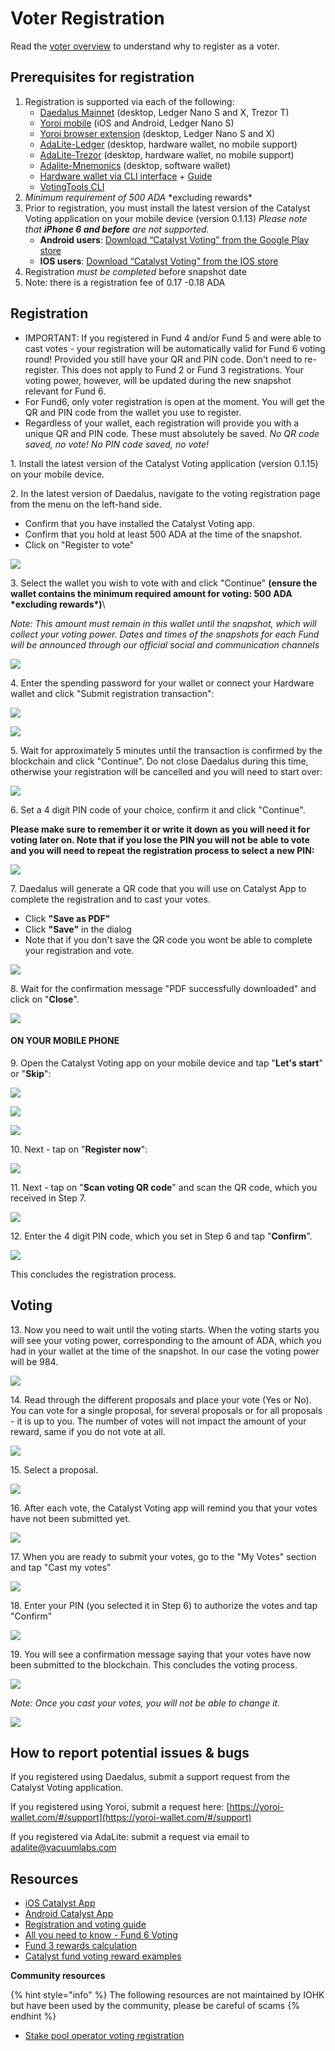 # Voter Registration

Read the [voter overview](voter-guide.md) to understand why to register as a voter.

## Prerequisites for registration

1. Registration is supported via each of the following:&#x20;
   * [Daedalus Mainnet](https://daedaluswallet.io/en/download/) (desktop, Ledger Nano S and X, Trezor T)
   * [Yoroi mobile](https://yoroi-wallet.com/#/) (iOS and Android, Ledger Nano S)
   * [Yoroi browser extension](https://yoroi-wallet.com/#/) (desktop, Ledger Nano S and X)
   * [AdaLite-Ledger](https://adalite.medium.com/catalyst-voting-registration-on-adalite-71d975f75755) (desktop, hardware wallet, no mobile support)
   * [AdaLite-Trezor](https://adalite.medium.com/catalyst-voting-registration-on-adalite-71d975f75755) (desktop, hardware wallet, no mobile support)
   * [Adalite-Mnemonics](https://adalite.medium.com/catalyst-voting-registration-on-adalite-71d975f75755) (desktop, software wallet)
   * [Hardware wallet via CLI interface](https://github.com/vacuumlabs/cardano-hw-cli#catalyst-voting-registration) + [Guide](https://github.com/gitmachtl/scripts/blob/master/SPO\_Pledge\_Catalyst\_Registration.md#how-to-vote-with-funds-also-pledge-on-hardware-wallets-new)
   * [VotingTools CLI](https://github.com/input-output-hk/voting-tools)
2. _Minimum requirement of 500 ADA_ \*excluding rewards\*
3. Prior to registration, you must install the latest version of the Catalyst Voting application on your mobile device (version 0.1.13) _Please note that **iPhone 6 and before** are not supported._
   * **Android users**: [Download “Catalyst Voting” from the Google Play store](https://play.google.com/store/apps/details?id=io.iohk.vitvoting)
   * **IOS users**: [Download “Catalyst Voting” from the IOS store](https://apps.apple.com/fr/app/catalyst-voting/id1517473397?l=en)
4. Registration _must be completed_ before snapshot date
5. Note: there is a registration fee of 0.17 -0.18 ADA



## Registration

* IMPORTANT: If you registered in Fund 4 and/or Fund 5 and were able to cast votes - your registration will be automatically valid for Fund 6 voting round! Provided you still have your QR and PIN code. Don't need to re-register. This does not apply to Fund 2 or Fund 3 registrations. Your voting power, however, will be updated during the new snapshot relevant for Fund 6.
* For Fund6, only voter registration is open at the moment. You will get the QR and PIN code from the wallet you use to register.&#x20;
* Regardless of your wallet, each registration will provide you with a unique QR and PIN code. These must absolutely be saved. _No QR code saved, no vote! No PIN code saved, no vote!_

1\. Install the latest version of the Catalyst Voting application (version 0.1.15) on your mobile device.&#x20;

2\. In the latest version of Daedalus, navigate to the voting registration page from the menu on the left-hand side.

* Confirm that you have installed the Catalyst Voting app.
* Confirm that you hold at least 500 ADA at the time of the snapshot.
* Click on "Register to vote"

![](../.gitbook/assets/vote1.jpg)

3\. Select the wallet you wish to vote with and click "Continue" **(ensure the wallet contains the minimum required amount for voting: 500 ADA \*excluding rewards\*)**\


_Note: This amount must remain in this wallet until the snapshot, which will collect your voting power. Dates and times of the snapshots for each Fund will be announced through our official social and communication channels_

![](../.gitbook/assets/vote2.jpg)

4\. Enter the spending password for your wallet or connect your Hardware wallet and click "Submit registration transaction":

![](../.gitbook/assets/vote3.jpg)

![](../.gitbook/assets/vote4.jpg)

5\. Wait for approximately 5 minutes until the transaction is confirmed by the blockchain and click "Continue". Do not close Daedalus during this time, otherwise your registration will be cancelled and you will need to start over:

![](../.gitbook/assets/vote5.jpg)

6\. Set a 4 digit PIN code of your choice, confirm it and click "Continue".

**Please make sure to remember it or write it down as you will need it for voting later on. Note that if you lose the PIN you will not be able to vote and you will need to repeat the registration process to select a new PIN:**

![](../.gitbook/assets/vote6.jpg)

7\. Daedalus will generate a QR code that you will use on Catalyst App to complete the registration and to cast your votes.

* Click **"Save as PDF"**&#x20;
* Click **"Save"** in the dialog
* Note that if you don't save the QR code you wont be able to complete your registration and vote.&#x20;

![](../.gitbook/assets/vote7.jpg)

8\. Wait for the confirmation message "PDF successfully downloaded" and click on "**Close**".&#x20;

![](../.gitbook/assets/vote8.jpg)

#### ON YOUR MOBILE PHONE

9\. Open the Catalyst Voting app on your mobile device and tap "**Let's start**" or "**Skip**":

![](../.gitbook/assets/vote9.jpeg)

![](../.gitbook/assets/vote10.jpeg)

![](../.gitbook/assets/vote11.jpeg)

10\. Next - tap on "**Register now**":

![](../.gitbook/assets/vote12.jpeg)

11\. Next - tap on "**Scan voting QR code**" and scan the QR code, which you received in Step 7.

![](../.gitbook/assets/vote13.jpeg)

12\. Enter the 4 digit PIN code, which you set in Step 6 and tap "**Confirm**".

![](../.gitbook/assets/vote14.jpeg)

This concludes the registration process.



## Voting

13\. Now you need to wait until the voting starts. When the voting starts you will see your voting power, corresponding to the amount of ADA, which you had in your wallet at the time of the snapshot. In our case the voting power will be 984.

![](../.gitbook/assets/vote15.jpeg)

14\. Read through the different proposals and place your vote (Yes or No). You can vote for a single proposal, for several proposals or for all proposals - it is up to you. The number of votes will not impact the amount of your reward, same if you do not vote at all.

![](../.gitbook/assets/vote16.jpeg)

15\. Select a proposal.

![](../.gitbook/assets/vote17.jpeg)

16\. After each vote, the Catalyst Voting app will remind you that your votes have not been submitted yet.

![](../.gitbook/assets/vote18.jpeg)

17\. When you are ready to submit your votes, go to the "My Votes" section and tap "Cast my votes"

![](../.gitbook/assets/vote19.jpeg)

18\. Enter your PIN (you selected it in Step 6) to authorize the votes and tap "Confirm"

![](../.gitbook/assets/vote20.jpeg)

19\. You will see a confirmation message saying that your votes have now been submitted to the blockchain. This concludes the voting process.

![](../.gitbook/assets/vote21.jpeg)

_Note: Once you cast your votes, you will not be able to change it._&#x20;

![](../.gitbook/assets/vote22.jpeg)



## How to report potential issues & bugs

If you registered using Daedalus, submit a support request from the Catalyst Voting application.

If you registered using Yoroi, submit a request here: [https://yoroi-wallet.com/#/support](https://yoroi-wallet.com/#/support)

If you registered via AdaLite: submit a request via email to [adalite@vacuumlabs.com](mailto:adalite@vacuumlabs.com)

## **Resources**

* [iOS Catalyst App](https://apps.apple.com/app/id1517473397)
* [Android Catalyst App](https://play.google.com/store/apps/details?id=io.iohk.vitvoting)
* [Registration and voting guide](https://iohk.zendesk.com/hc/en-us/articles/900005679386)
* [All you need to know - Fund 6 Voting](https://www.reddit.com/r/cardano/comments/p2xpi8/project\_catalyst\_all\_you\_need\_to\_know\_fund6\_voter/)
* [Fund 3 rewards calculation](https://docs.google.com/document/d/1Z2qLzGbLQxLgfDKqnTZFTL3IM28V8uUykptng0p5jbE/edit)
* [Catalyst fund voting reward examples](https://docs.google.com/document/d/1Z2qLzGbLQxLgfDKqnTZFTL3IM28V8uUykptng0p5jbE/edit)

**Community resources**

{% hint style="info" %}
The following resources are not maintained by IOHK but have been used by the community, please be careful of scams
{% endhint %}

* [Stake pool operator voting registration](https://github.com/gitmachtl/scripts/blob/master/SPO\_Pledge\_Catalyst\_Registration.md)
